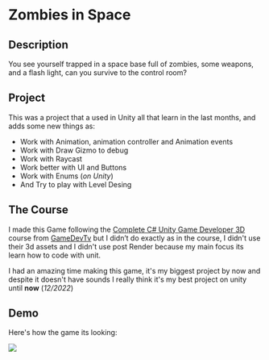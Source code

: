 # Zombies in Space

## Description
You see yourself trapped in a space base full of zombies, some weapons, and a flash light, can you survive to the control room?
 
## Project 

This was a project that a used in Unity all that learn in the last months, and adds some new things as:

- Work with Animation, animation controller and Animation events
- Work with Draw Gizmo to debug
- Work with Raycast
- Work better with UI and Buttons
- Work with Enums (*on Unity*)
- And Try to play with Level Desing

## The Course 

I made this Game following the [Complete C# Unity Game Developer 3D](https://www.udemy.com/course/unitycourse2/) course from [GameDevTv](https://github.com/CompleteUnityDeveloper2) but I didn’t do exactly as in the course, I didn't use their 3d assets and I didn't use post Render because my main focus its learn how to code with unit.

I had an amazing time making this game, it's my biggest project by now and despite it doesn't have sounds I really think it's my best project on unity until **now** (*12/2022*)

## Demo

Here's how the game its looking:

![](gif-zombies-in-space.gif)
